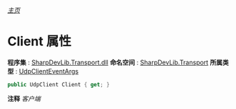 ###### [主页](./Index.md "主页")
# Client 属性
**程序集** : [SharpDevLib.Transport.dll](./SharpDevLib.Transport.assembly.md "SharpDevLib.Transport.dll")
**命名空间** : [SharpDevLib.Transport](./SharpDevLib.Transport.namespace.md "SharpDevLib.Transport")
**所属类型** : [UdpClientEventArgs](./SharpDevLib.Transport.UdpClientEventArgs.md "UdpClientEventArgs")
``` csharp
public UdpClient Client { get; }
```
**注释**
*客户端*


